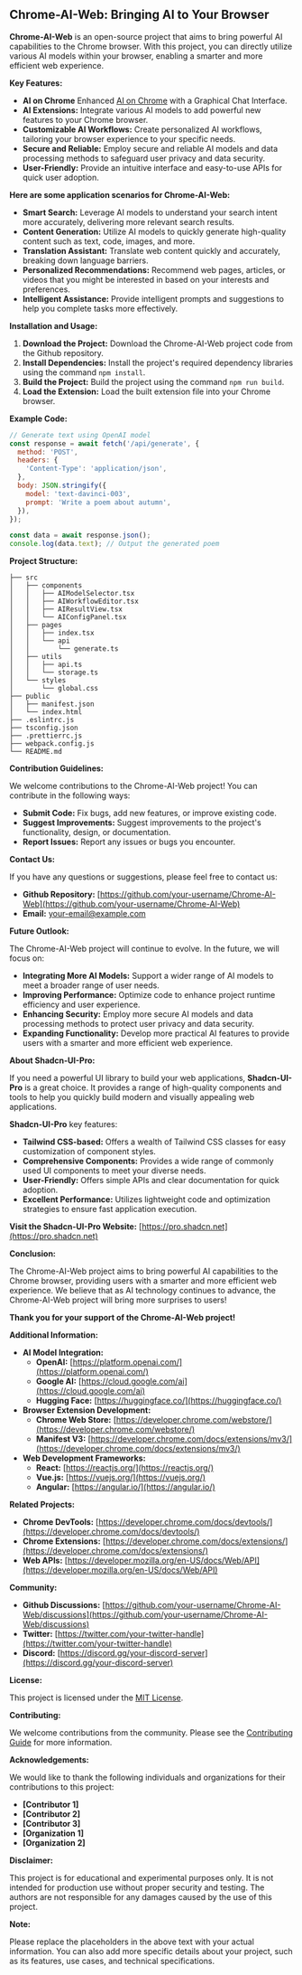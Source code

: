 ## Chrome-AI-Web: Bringing AI to Your Browser

**Chrome-AI-Web** is an open-source project that aims to bring powerful AI capabilities to the Chrome browser. With this project, you can directly utilize various AI models within your browser, enabling a smarter and more efficient web experience.

**Key Features:**

* **AI on Chrome** Enhanced [AI on Chrome](https://developer.chrome.com/docs/ai?authuser=1) with a Graphical Chat Interface.
* **AI Extensions:** Integrate various AI models to add powerful new features to your Chrome browser.
* **Customizable AI Workflows:** Create personalized AI workflows, tailoring your browser experience to your specific needs.
* **Secure and Reliable:** Employ secure and reliable AI models and data processing methods to safeguard user privacy and data security.
* **User-Friendly:** Provide an intuitive interface and easy-to-use APIs for quick user adoption.

**Here are some application scenarios for Chrome-AI-Web:**

* **Smart Search:** Leverage AI models to understand your search intent more accurately, delivering more relevant search results.
* **Content Generation:** Utilize AI models to quickly generate high-quality content such as text, code, images, and more.
* **Translation Assistant:** Translate web content quickly and accurately, breaking down language barriers.
* **Personalized Recommendations:** Recommend web pages, articles, or videos that you might be interested in based on your interests and preferences.
* **Intelligent Assistance:** Provide intelligent prompts and suggestions to help you complete tasks more effectively.

**Installation and Usage:**

1. **Download the Project:** Download the Chrome-AI-Web project code from the Github repository.
2. **Install Dependencies:** Install the project's required dependency libraries using the command `npm install`.
3. **Build the Project:** Build the project using the command `npm run build`.
4. **Load the Extension:** Load the built extension file into your Chrome browser.

**Example Code:**

```javascript
// Generate text using OpenAI model
const response = await fetch('/api/generate', {
  method: 'POST',
  headers: {
    'Content-Type': 'application/json',
  },
  body: JSON.stringify({
    model: 'text-davinci-003',
    prompt: 'Write a poem about autumn',
  }),
});

const data = await response.json();
console.log(data.text); // Output the generated poem
```

**Project Structure:**

```
├── src
│   ├── components
│   │   ├── AIModelSelector.tsx
│   │   ├── AIWorkflowEditor.tsx
│   │   ├── AIResultView.tsx
│   │   └── AIConfigPanel.tsx
│   ├── pages
│   │   ├── index.tsx
│   │   └── api
│   │       └── generate.ts
│   ├── utils
│   │   ├── api.ts
│   │   └── storage.ts
│   └── styles
│       └── global.css
├── public
│   ├── manifest.json
│   └── index.html
├── .eslintrc.js
├── tsconfig.json
├── .prettierrc.js
├── webpack.config.js
└── README.md
```

**Contribution Guidelines:**

We welcome contributions to the Chrome-AI-Web project! You can contribute in the following ways:

* **Submit Code:** Fix bugs, add new features, or improve existing code.
* **Suggest Improvements:** Suggest improvements to the project's functionality, design, or documentation.
* **Report Issues:** Report any issues or bugs you encounter.

**Contact Us:**

If you have any questions or suggestions, please feel free to contact us:

* **Github Repository:** [https://github.com/your-username/Chrome-AI-Web](https://github.com/your-username/Chrome-AI-Web)
* **Email:** your-email@example.com

**Future Outlook:**

The Chrome-AI-Web project will continue to evolve. In the future, we will focus on:

* **Integrating More AI Models:** Support a wider range of AI models to meet a broader range of user needs.
* **Improving Performance:** Optimize code to enhance project runtime efficiency and user experience.
* **Enhancing Security:** Employ more secure AI models and data processing methods to protect user privacy and data security.
* **Expanding Functionality:** Develop more practical AI features to provide users with a smarter and more efficient web experience.

**About Shadcn-UI-Pro:**

If you need a powerful UI library to build your web applications, **Shadcn-UI-Pro** is a great choice. It provides a range of high-quality components and tools to help you quickly build modern and visually appealing web applications.

**Shadcn-UI-Pro** key features:

* **Tailwind CSS-based:** Offers a wealth of Tailwind CSS classes for easy customization of component styles.
* **Comprehensive Components:** Provides a wide range of commonly used UI components to meet your diverse needs.
* **User-Friendly:** Offers simple APIs and clear documentation for quick adoption.
* **Excellent Performance:** Utilizes lightweight code and optimization strategies to ensure fast application execution.

**Visit the Shadcn-UI-Pro Website:** [https://pro.shadcn.net](https://pro.shadcn.net)

**Conclusion:**

The Chrome-AI-Web project aims to bring powerful AI capabilities to the Chrome browser, providing users with a smarter and more efficient web experience. We believe that as AI technology continues to advance, the Chrome-AI-Web project will bring more surprises to users!

**Thank you for your support of the Chrome-AI-Web project!**

**Additional Information:**

* **AI Model Integration:**
    * **OpenAI:** [https://platform.openai.com/](https://platform.openai.com/)
    * **Google AI:** [https://cloud.google.com/ai](https://cloud.google.com/ai)
    * **Hugging Face:** [https://huggingface.co/](https://huggingface.co/)
* **Browser Extension Development:**
    * **Chrome Web Store:** [https://developer.chrome.com/webstore/](https://developer.chrome.com/webstore/)
    * **Manifest V3:** [https://developer.chrome.com/docs/extensions/mv3/](https://developer.chrome.com/docs/extensions/mv3/)
* **Web Development Frameworks:**
    * **React:** [https://reactjs.org/](https://reactjs.org/)
    * **Vue.js:** [https://vuejs.org/](https://vuejs.org/)
    * **Angular:** [https://angular.io/](https://angular.io/)

**Related Projects:**

* **Chrome DevTools:** [https://developer.chrome.com/docs/devtools/](https://developer.chrome.com/docs/devtools/)
* **Chrome Extensions:** [https://developer.chrome.com/docs/extensions/](https://developer.chrome.com/docs/extensions/)
* **Web APIs:** [https://developer.mozilla.org/en-US/docs/Web/API](https://developer.mozilla.org/en-US/docs/Web/API)

**Community:**

* **Github Discussions:** [https://github.com/your-username/Chrome-AI-Web/discussions](https://github.com/your-username/Chrome-AI-Web/discussions)
* **Twitter:** [https://twitter.com/your-twitter-handle](https://twitter.com/your-twitter-handle)
* **Discord:** [https://discord.gg/your-discord-server](https://discord.gg/your-discord-server)

**License:**

This project is licensed under the [MIT License](https://opensource.org/licenses/MIT).

**Contributing:**

We welcome contributions from the community. Please see the [Contributing Guide](CONTRIBUTING.md) for more information.

**Acknowledgements:**

We would like to thank the following individuals and organizations for their contributions to this project:

* **[Contributor 1]**
* **[Contributor 2]**
* **[Contributor 3]**
* **[Organization 1]**
* **[Organization 2]**

**Disclaimer:**

This project is for educational and experimental purposes only. It is not intended for production use without proper security and testing. The authors are not responsible for any damages caused by the use of this project.

**Note:**

Please replace the placeholders in the above text with your actual information. You can also add more specific details about your project, such as its features, use cases, and technical specifications. 
